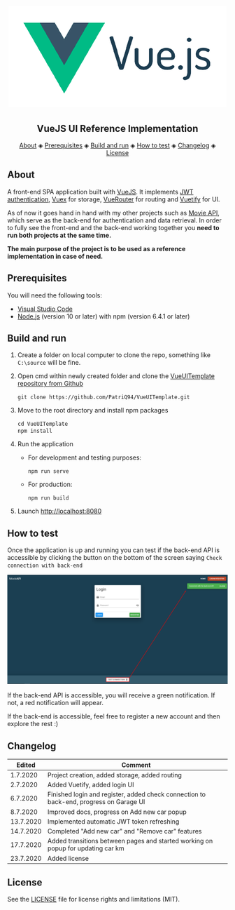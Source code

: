 <h1 align="center">
  <img src="docsImages/vuejs.png"></a>
</h1>

<h2 align="center">VueJS UI Reference Implementation</h2>

<p align="center">
  <a href="#about">About</a> ◈
  <a href="#prerequisites">Prerequisites</a> ◈
  <a href="#build-and-run">Build and run</a> ◈
  <a href="#how-to-test">How to test</a> ◈
  <a href="#changelog">Changelog</a> ◈
  <a href="#license">License</a>
</p>

## About

A front-end SPA application built with [VueJS](https://vuejs.org/). It implements [JWT authentication](https://jwt.io/), [Vuex](https://vuex.vuejs.org/guide/) for storage, [VueRouter](https://router.vuejs.org/) for routing and [Vuetify](https://vuetifyjs.com/en/) for UI.

As of now it goes hand in hand with my other projects such as
[Movie API](https://github.com/PatriQ94/CoreAPITemplate.git), which serve as the back-end for authentication and data retrieval. In order to fully see the front-end and the back-end working together you **need to run both projects at the same time.**

**The main purpose of the project is to be used as a reference implementation in case of need.**

## Prerequisites

You will need the following tools:

- [Visual Studio Code](https://code.visualstudio.com/)
- [Node.js](https://nodejs.org/en/) (version 10 or later) with npm (version 6.4.1 or later)

## Build and run

1. Create a folder on local computer to clone the repo, something like `C:\source` will be fine.

2. Open cmd within newly created folder and clone the [VueUITemplate repository from Github](https://github.com/PatriQ94/VueUITemplate.git)

   ```console
   git clone https://github.com/PatriQ94/VueUITemplate.git
   ```

3. Move to the root directory and install npm packages

   ```console
   cd VueUITemplate
   npm install
   ```

4. Run the application

   - For development and testing purposes:

     ```
     npm run serve
     ```

   - For production:

     ```
     npm run build
     ```

5. Launch [http://localhost:8080](http://localhost:8080)

## How to test

Once the application is up and running you can test if the back-end API is accessible by clicking the button on the bottom of the screen saying `Check connection with back-end`

![Connection](docsImages/checkConnection.png)

If the back-end API is accessible, you will receive a green notification. If not, a red notification will appear.

If the back-end is accessible, feel free to register a new account and then explore the rest :)

## Changelog

| Edited    | Comment                                                                                |
| --------- | -------------------------------------------------------------------------------------- |
| 1.7.2020  | Project creation, added storage, added routing                                         |
| 2.7.2020  | Added Vuetify, added login UI                                                          |
| 6.7.2020  | Finished login and register, added check connection to back-end, progress on Garage UI |
| 8.7.2020  | Improved docs, progress on Add new car popup                                           |
| 13.7.2020 | Implemented automatic JWT token refreshing                                             |
| 14.7.2020 | Completed "Add new car" and "Remove car" features                                      |
| 17.7.2020 | Added transitions between pages and started working on popup for updating car km       |
| 23.7.2020 | Added license                                                                          |

## License

See the [LICENSE](LICENSE.md) file for license rights and limitations (MIT).
